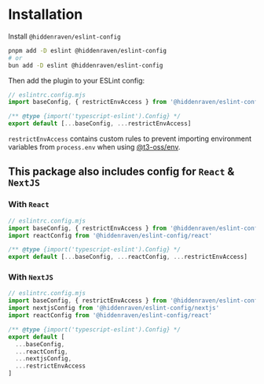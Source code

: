 # Installation

Install `@hiddenraven/eslint-config`

```sh
pnpm add -D eslint @hiddenraven/eslint-config
# or
bun add -D eslint @hiddenraven/eslint-config
```

Then add the plugin to your ESLint config:

```js
// eslintrc.config.mjs
import baseConfig, { restrictEnvAccess } from '@hiddenraven/eslint-config/base'

/** @type {import('typescript-eslint').Config} */
export default [...baseConfig, ...restrictEnvAccess]
```

`restrictEnvAccess` contains custom rules to prevent importing environment variables from `process.env` when using [@t3-oss/env](https://env.t3.gg/docs/introduction).

## This package also includes config for `React` & `NextJS`

### With `React`

```js
// eslintrc.config.mjs
import baseConfig, { restrictEnvAccess } from '@hiddenraven/eslint-config/base'
import reactConfig from '@hiddenraven/eslint-config/react'

/** @type {import('typescript-eslint').Config} */
export default [...baseConfig, ...reactConfig, ...restrictEnvAccess]
```

### With `NextJS`

```js
// eslintrc.config.mjs
import baseConfig, { restrictEnvAccess } from '@hiddenraven/eslint-config/base'
import nextjsConfig from '@hiddenraven/eslint-config/nextjs'
import reactConfig from '@hiddenraven/eslint-config/react'

/** @type {import('typescript-eslint').Config} */
export default [
  ...baseConfig,
  ...reactConfig,
  ...nextjsConfig,
  ...restrictEnvAccess
]
```
